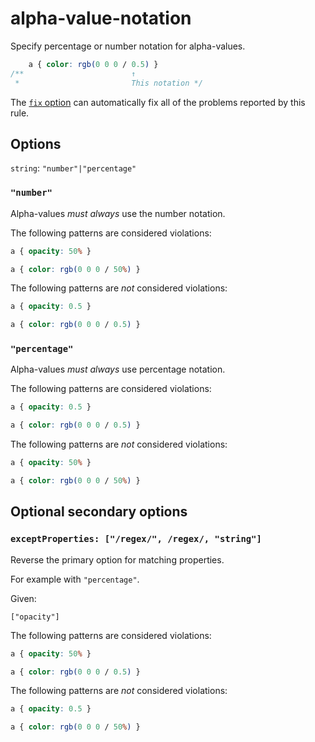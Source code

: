 # alpha-value-notation

Specify percentage or number notation for alpha-values.

<!-- prettier-ignore -->
```css
    a { color: rgb(0 0 0 / 0.5) }
/**                        ↑
 *                         This notation */
```

The [`fix` option](../../../docs/user-guide/usage/options.md#fix) can automatically fix all of the problems reported by this rule.

## Options

`string`: `"number"|"percentage"`

### `"number"`

Alpha-values _must always_ use the number notation.

The following patterns are considered violations:

<!-- prettier-ignore -->
```css
a { opacity: 50% }
```

<!-- prettier-ignore -->
```css
a { color: rgb(0 0 0 / 50%) }
```

The following patterns are _not_ considered violations:

<!-- prettier-ignore -->
```css
a { opacity: 0.5 }
```

<!-- prettier-ignore -->
```css
a { color: rgb(0 0 0 / 0.5) }
```

### `"percentage"`

Alpha-values _must always_ use percentage notation.

The following patterns are considered violations:

<!-- prettier-ignore -->
```css
a { opacity: 0.5 }
```

<!-- prettier-ignore -->
```css
a { color: rgb(0 0 0 / 0.5) }
```

The following patterns are _not_ considered violations:

<!-- prettier-ignore -->
```css
a { opacity: 50% }
```

<!-- prettier-ignore -->
```css
a { color: rgb(0 0 0 / 50%) }
```

## Optional secondary options

### `exceptProperties: ["/regex/", /regex/, "string"]`

Reverse the primary option for matching properties.

For example with `"percentage"`.

Given:

```
["opacity"]
```

The following patterns are considered violations:

<!-- prettier-ignore -->
```css
a { opacity: 50% }
```

<!-- prettier-ignore -->
```css
a { color: rgb(0 0 0 / 0.5) }
```

The following patterns are _not_ considered violations:

<!-- prettier-ignore -->
```css
a { opacity: 0.5 }
```

<!-- prettier-ignore -->
```css
a { color: rgb(0 0 0 / 50%) }
```
